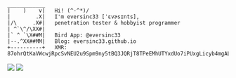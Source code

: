 ```
____________ 
|    )    v|   Hi! (^-^*)/ 
|        .X|   I'm eversinc33 [ˈɛvɚsɪnts],
|/\     .X#|   penetration tester & hobbyist programmer
| ^`\^/\XX#|   
|` ^ `\X##M|   Bird App: @eversinc33
|--.^XX##MM|   Blog: eversinc33.github.io
+----------+   XMR: 87ohrQtKaVWcwjRpcSvNEU2u9Spm9ny5tBQ3JQRjT8TPeEMhUTYxdUo7iPUxgLicyb4mgALcqPxVj7bHs2f2rX2e2TLKpqZ
```
<a rel="me" href="https://infosec.exchange/@eversinc33"></a>

<a>
  <img align="center" src="https://github-readme-stats.vercel.app/api?username=eversinc33&show_icons=true&theme=tokyonight" />
</a>
<a>
  <img align="center" src="https://github-readme-stats.vercel.app/api/top-langs/?username=eversinc33&layout=compact&show_icons=true&theme=tokyonight" />
</a>
